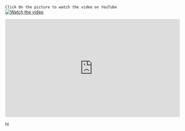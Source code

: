 


`Click On the picture to watch the video on YouTube` <br>
[![Watch the video](https://img.youtube.com/vi/798MD13hbgA/0.jpg)](https://www.youtube.com/watch?v=798MD13hbgA)

<div align="center"><iframe width="560" height="315" src="https://www.youtube.com/embed/798MD13hbgA?si=4BwhEi6T80fx1TzP" title="YouTube video player" frameborder="0" allow="accelerometer; autoplay; clipboard-write; encrypted-media; gyroscope; picture-in-picture; web-share" referrerpolicy="strict-origin-when-cross-origin" allowfullscreen></iframe></div>

hi


